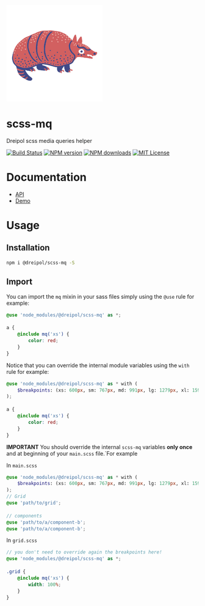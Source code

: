 <img src="https://raw.githubusercontent.com/dreipol/scss-mq/master/logo.jpg" width="50%"/>

# scss-mq

Dreipol scss media queries helper

[![Build Status][travis-image]][travis-url]
[![NPM version][npm-version-image]][npm-url]
[![NPM downloads][npm-downloads-image]][npm-url]
[![MIT License][license-image]][license-url]


# Documentation

- [API](https://www.dreipol.dev/scss-mq/)
- [Demo](https://www.dreipol.dev/scss-mq/demo)

# Usage 

## Installation

```bash
npm i @dreipol/scss-mq -S
```

## Import

You can import the `mq` mixin in your sass files simply using the `@use` rule for example:

```scss
@use 'node_modules/@dreipol/scss-mq' as *;

a {
    @include mq('xs') {
        color: red;
    }
} 
```

Notice that you can override the internal module variables using the `with` rule for example:

```scss
@use 'node_modules/@dreipol/scss-mq' as * with (
    $breakpoints: (xs: 600px, sm: 767px, md: 991px, lg: 1279px, xl: 1599px)
);

a {
    @include mq('xs') {
        color: red;
    }
} 
```

**IMPORTANT** You should override the internal `scss-mq` variables **only once** and at beginning of your `main.scss` file.`For example

In `main.scss`

```scss
@use 'node_modules/@dreipol/scss-mq' as * with (
    $breakpoints: (xs: 600px, sm: 767px, md: 991px, lg: 1279px, xl: 1599px)
);
// Grid
@use 'path/to/grid';

// components
@use 'path/to/a/component-b';
@use 'path/to/a/component-b';
```

In `grid.scss`

```scss
// you don't need to override again the breakpoints here!
@use 'node_modules/@dreipol/scss-mq' as *;

.grid {
    @include mq('xs') {
        width: 100%;
    }
}
```

[travis-image]:https://img.shields.io/travis/dreipol/scss-mq.svg?style=flat-square
[travis-url]:https://travis-ci.org/dreipol/scss-mq

[license-image]:http://img.shields.io/badge/license-MIT-000000.svg?style=flat-square
[license-url]:LICENSE

[npm-version-image]:http://img.shields.io/npm/v/@dreipol/scss-mq.svg?style=flat-square
[npm-downloads-image]:http://img.shields.io/npm/dm/@dreipol/scss-mq.svg?style=flat-square
[npm-url]:https://npmjs.org/package/@dreipol/scss-mq
